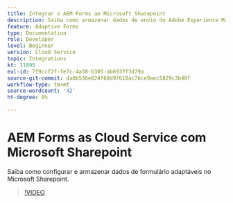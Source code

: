 ```yaml
---
title: Integrar o AEM Forms ao Microsoft Sharepoint
description: Saiba como armazenar dados de envio do Adobe Experience Manager Forms como Cloud Service no Microsoft Sharepoint
feature: Adaptive Forms
type: Documentation
role: Developer
level: Beginner
version: Cloud Service
topic: Integrations
kt: 11895
exl-id: 7f9ccf2f-fe7c-4a38-b305-ab6937f3d79a
source-git-commit: da0b536e824f68d97618ac7bce9aec5829c3b48f
workflow-type: tm+mt
source-wordcount: '42'
ht-degree: 0%

---
```


# AEM Forms as Cloud Service com Microsoft Sharepoint

Saiba como configurar e armazenar dados de formulário adaptáveis no Microsoft Sharepoint.

>[!VIDEO](https://video.tv.adobe.com/v/3415793/?quality=12&learn=on)
